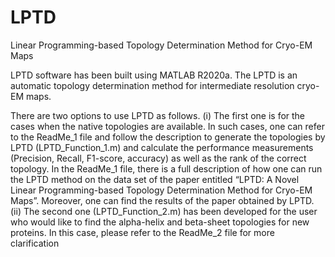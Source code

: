 # LPTD
Linear Programming-based Topology Determination Method for Cryo-EM Maps


LPTD software has been built using MATLAB R2020a. The LPTD is an automatic topology determination method for intermediate resolution cryo-EM maps. 

There are two options to use LPTD as follows. (i) The first one is for the cases when the native topologies are available. In such cases, one can refer to the ReadMe_1 file and follow the description to generate the topologies by LPTD (LPTD_Function_1.m) and calculate the performance measurements (Precision, Recall, F1-score, accuracy) as well as the rank of the correct topology. In the ReadMe_1 file, there is a full description of how one can run the LPTD method on the data set of the paper entitled “LPTD: A Novel Linear Programming-based Topology Determination Method for Cryo-EM Maps”. Moreover, one can find the results of the paper obtained by LPTD. (ii) The second one (LPTD_Function_2.m) has been developed for the user who would like to find the alpha-helix and beta-sheet topologies for new proteins. In this case, please refer to the ReadMe_2 file for more clarification


